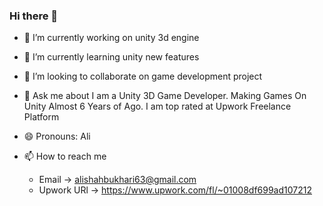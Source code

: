 ### Hi there 👋

- 🔭 I’m currently working on unity 3d engine

- 🌱 I’m currently learning unity new features 
    
- 👯 I’m looking to collaborate on game development project

- 💬 Ask me about
     I am a Unity 3D Game Developer. Making Games On Unity Almost 6 Years of Ago. I am top rated at Upwork Freelance Platform
     
- 😄 Pronouns: Ali

- 📫 How to reach me 
     - Email -> alishahbukhari63@gmail.com
     - Upwork URl -> https://www.upwork.com/fl/~01008df699ad107212

<!--
**Syed-Ali-Shah-Bukhari/Syed-Ali-Shah-Bukhari** is a ✨ _special_ ✨ repository because its `README.md` (this file) appears on your GitHub profile.

Here are some ideas to get you started:


- 🤔 I’m looking for help with ...



- ⚡ Fun fact: ...
-->
